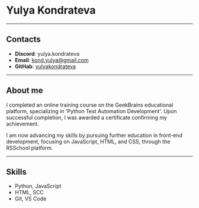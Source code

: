 # Yulya Kondrateva

***

## Contacts
* __Discord__: yulya.kondrateva
* __Email__: kond.yulya@gmail.com
* __GitHab__: [yulyakondrateva](https://github.com/yulyakondrateva)

***

## About me
I completed an online training course on the GeekBrains educational platform, specializing in 'Python Test Automation Development'. Upon successful completion, I was awarded a certificate confirming my achievement.

I am now advancing my skills by pursuing further education in front-end development, focusing on JavaScript, HTML, and CSS, through the RSSchool platform. 

***
## Skills
* Python, JavaScript
* HTML, SCC
* Git, VS Code